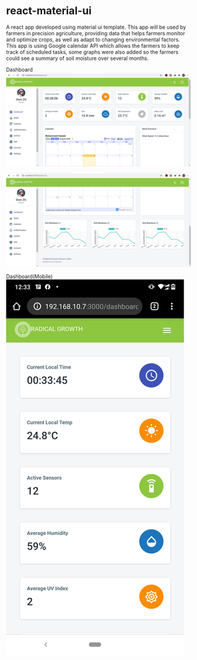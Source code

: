 # react-material-ui
A react app developed using material ui template. This app will be used by farmers in precision agriculture, providing data that helps farmers monitor and optimize crops, as well as adapt to changing environmental factors. This app is using Google calendar API which allows the farmers to keep track of scheduled tasks, some graphs were also added so the farmers could see a summary of soil moisture over several months.

Dashboard
![alt text](https://github.com/ihaseebkhan/react-material-ui/blob/master/Dashboard1.png)

![alt text](https://github.com/ihaseebkhan/react-material-ui/blob/master/Dashboard2.png)

Dashboard(Mobile)
![alt text](https://github.com/ihaseebkhan/react-material-ui/blob/master/mobile_view.png)
